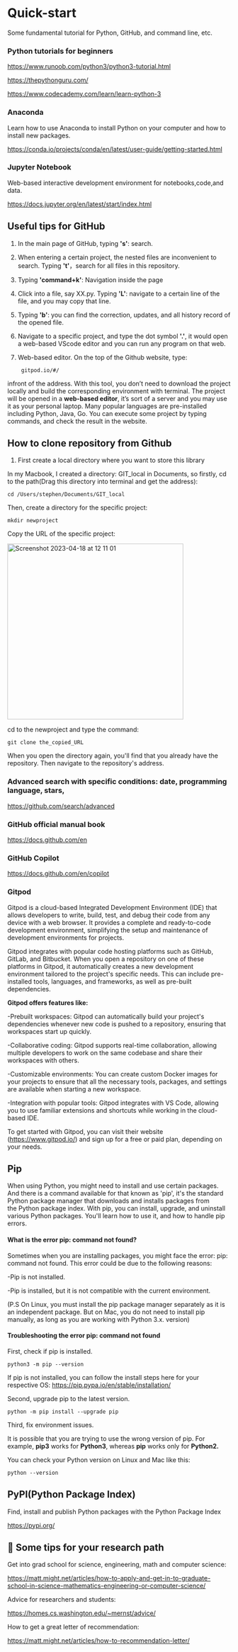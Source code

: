 # Quick-start
Some fundamental tutorial for Python, GitHub, and command line, etc.

### Python tutorials for beginners

https://www.runoob.com/python3/python3-tutorial.html

https://thepythonguru.com/

https://www.codecademy.com/learn/learn-python-3

### Anaconda

Learn how to use Anaconda to install Python on your computer and how to install new packages.

https://conda.io/projects/conda/en/latest/user-guide/getting-started.html

### Jupyter Notebook

Web-based interactive development environment for notebooks,code,and data.

https://docs.jupyter.org/en/latest/start/index.html

## Useful tips for GitHub

1. In the main page of GitHub, typing **'s'**: search.

2. When entering a certain project, the nested files are inconvenient to search. Typing **'t'**，search for all files in this repository.

3. Typing **'command+k'**: Navigation inside the page

4. Click into a file, say XX.py. Typing **'L'**: navigate to a certain line of the file, and you may copy that line.

5. Typing **'b'**: you can find the correction, updates, and all history record of the opened file.

7. Navigate to a specific project, and type the dot symbol **'.'**, it would open a web-based VScode editor and you can run any program on that web.

6. Web-based editor. On the top of the Github website, type:

    
        gitpod.io/#/

infront of the address. With this tool, you don’t need to download the project locally and build the corresponding environment with terminal. The project will be opened in a **web-based editor**, it’s sort of a server and you may use it as your personal laptop. Many popular languages are pre-installed including Python, Java, Go. You can execute some project by typing commands, and check the result in the website.

## How to clone repository from Github

1. First create a local directory where you want to store this library

In my Macbook, I created a directory: GIT_local in Documents, so firstly, cd to the path(Drag this directory into terminal and get the address):

    cd /Users/stephen/Documents/GIT_local

Then, create a directory for the specific project:

    mkdir newproject

Copy the URL of the specific project:

<img width="397" alt="Screenshot 2023-04-18 at 12 11 01" src="https://user-images.githubusercontent.com/98719524/232853094-6387f09d-ba75-4e19-b965-4987791c1ea4.png">


cd to the newproject and type the command: 

    git clone the_copied_URL

When you open the directory again, you'll find that you already have the repository. Then navigate to the repository's address.

### Advanced search with specific conditions: date, programming language, stars, 

https://github.com/search/advanced

### GitHub official manual book

https://docs.github.com/en

### GitHub Copilot 

https://docs.github.com/en/copilot

### Gitpod

Gitpod is a cloud-based Integrated Development Environment (IDE) that allows developers to write, build, test, and debug their code from any device with a web browser. It provides a complete and ready-to-code development environment, simplifying the setup and maintenance of development environments for projects.

Gitpod integrates with popular code hosting platforms such as GitHub, GitLab, and Bitbucket. When you open a repository on one of these platforms in Gitpod, it automatically creates a new development environment tailored to the project's specific needs. This can include pre-installed tools, languages, and frameworks, as well as pre-built dependencies.

**Gitpod offers features like:**

-Prebuilt workspaces: Gitpod can automatically build your project's dependencies whenever new code is pushed to a repository, ensuring that workspaces start up quickly.

-Collaborative coding: Gitpod supports real-time collaboration, allowing multiple developers to work on the same codebase and share their workspaces with others.

-Customizable environments: You can create custom Docker images for your projects to ensure that all the necessary tools, packages, and settings are available when starting a new workspace.

-Integration with popular tools: Gitpod integrates with VS Code, allowing you to use familiar extensions and shortcuts while working in the cloud-based IDE.

To get started with Gitpod, you can visit their website (https://www.gitpod.io/) and sign up for a free or paid plan, depending on your needs.


## Pip

When using Python, you might need to install and use certain packages. And there is a command available for that known as 'pip', it's the standard Python package manager that downloads and installs packages from the Python package index. With pip, you can install, upgrade, and uninstall various Python packages. You'll learn how to use it, and how to handle pip errors.

#### What is the error pip: command not found?

Sometimes when you are installing packages, you might face the error: pip: command not found. This error could be due to the following reasons:

-Pip is not installed.

-Pip is installed, but it is not compatible with the current environment.

(P.S On Linux, you must install the pip package manager separately as it is an independent package. But on Mac, you do not need to install pip manually, as long as you are working with Python 3.x. version)

#### Troubleshooting the error pip: command not found

First, check if pip is installed.

    python3 -m pip --version 


If pip is not installed, you can follow the install steps here for your respective OS: https://pip.pypa.io/en/stable/installation/

Second, upgrade pip to the latest version.

    python -m pip install --upgrade pip
    
    
Third, fix environment issues.

It is possible that you are trying to use the wrong version of pip. For example, **pip3** works for **Python3**, whereas **pip** works only for **Python2.**

You can check your Python version on Linux and Mac like this:

    python --version

## PyPI(Python Package Index) 

Find, install and publish Python packages with the Python Package Index

https://pypi.org/

## 🤔 Some tips for your research path

Get into grad school for science, engineering, math and computer science:

https://matt.might.net/articles/how-to-apply-and-get-in-to-graduate-school-in-science-mathematics-engineering-or-computer-science/

Advice for researchers and students:

https://homes.cs.washington.edu/~mernst/advice/

How to get a great letter of recommendation:

https://matt.might.net/articles/how-to-recommendation-letter/

